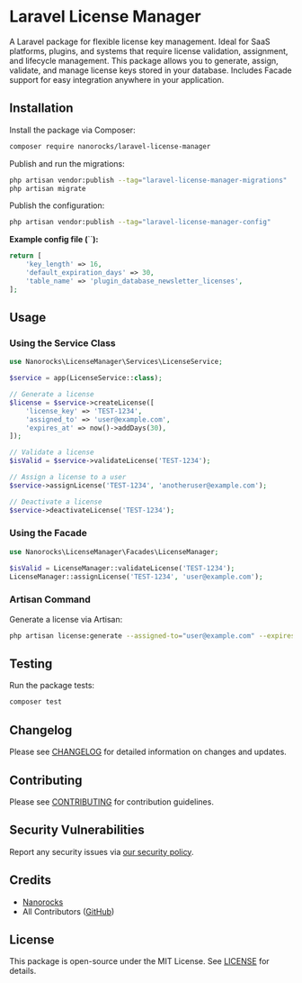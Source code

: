 # Laravel License Manager

A Laravel package for flexible license key management. Ideal for SaaS platforms, plugins, and systems that require license validation, assignment, and lifecycle management. This package allows you to generate, assign, validate, and manage license keys stored in your database. Includes Facade support for easy integration anywhere in your application.

&#x20; &#x20;

## Installation

Install the package via Composer:

```bash
composer require nanorocks/laravel-license-manager
```

Publish and run the migrations:

```bash
php artisan vendor:publish --tag="laravel-license-manager-migrations"
php artisan migrate
```

Publish the configuration:

```bash
php artisan vendor:publish --tag="laravel-license-manager-config"
```

**Example config file (**``**):**

```php
return [
    'key_length' => 16,
    'default_expiration_days' => 30,
    'table_name' => 'plugin_database_newsletter_licenses',
];
```

## Usage

### Using the Service Class

```php
use Nanorocks\LicenseManager\Services\LicenseService;

$service = app(LicenseService::class);

// Generate a license
$license = $service->createLicense([
    'license_key' => 'TEST-1234',
    'assigned_to' => 'user@example.com',
    'expires_at' => now()->addDays(30),
]);

// Validate a license
$isValid = $service->validateLicense('TEST-1234');

// Assign a license to a user
$service->assignLicense('TEST-1234', 'anotheruser@example.com');

// Deactivate a license
$service->deactivateLicense('TEST-1234');
```

### Using the Facade

```php
use Nanorocks\LicenseManager\Facades\LicenseManager;

$isValid = LicenseManager::validateLicense('TEST-1234');
LicenseManager::assignLicense('TEST-1234', 'user@example.com');
```

### Artisan Command

Generate a license via Artisan:

```bash
php artisan license:generate --assigned-to="user@example.com" --expires-in=30 --key-length=16
```

## Testing

Run the package tests:

```bash
composer test
```

## Changelog

Please see [CHANGELOG](CHANGELOG.md) for detailed information on changes and updates.

## Contributing

Please see [CONTRIBUTING](CONTRIBUTING.md) for contribution guidelines.

## Security Vulnerabilities

Report any security issues via [our security policy](../../security/policy).

## Credits

- [Nanorocks](https://github.com/nanorocks)
- All Contributors ([GitHub](../../contributors))

## License

This package is open-source under the MIT License. See [LICENSE](LICENSE.md) for details.
